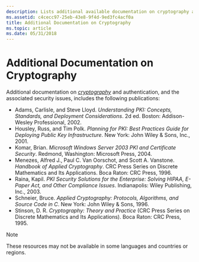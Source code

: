 ```yaml
---
description: Lists additional available documentation on cryptography and authentication.
ms.assetid: c4cecc97-25eb-43e8-9f4d-9ed3fc4acf0a
title: Additional Documentation on Cryptography
ms.topic: article
ms.date: 05/31/2018
---
```


# Additional Documentation on Cryptography

Additional documentation on [*cryptography*](../secgloss/c-gly.md) and authentication, and the associated security issues, includes the following publications:

-   Adams, Carlisle, and Steve Lloyd. *Understanding PKI: Concepts, Standards, and Deployment Considerations*. 2d ed. Boston: Addison-Wesley Professional, 2002.
-   Housley, Russ, and Tim Polk. *Planning for PKI: Best Practices Guide for Deploying Public Key Infrastructure*. New York: John Wiley & Sons, Inc., 2001.
-   Komar, Brian. *Microsoft Windows Server 2003 PKI and Certificate Security*. Redmond, Washington: Microsoft Press, 2004.
-   Menezes, Alfred J., Paul C. Van Oorschot, and Scott A. Vanstone. *Handbook of Applied Cryptography*. CRC Press Series on Discrete Mathematics and Its Applications. Boca Raton: CRC Press, 1996.
-   Raina, Kapil. *PKI Security Solutions for the Enterprise: Solving HIPAA, E-Paper Act, and Other Compliance Issues*. Indianapolis: Wiley Publishing, Inc., 2003.
-   Schneier, Bruce. *Applied Cryptography: Protocols, Algorithms, and Source Code in C*. New York: John Wiley & Sons, 1996.
-   Stinson, D. R. *Cryptography: Theory and Practice* (CRC Press Series on Discrete Mathematics and Its Applications). Boca Raton: CRC Press, 1995.

> [!Note]  
> These resources may not be available in some languages and countries or regions.

 

 

 
